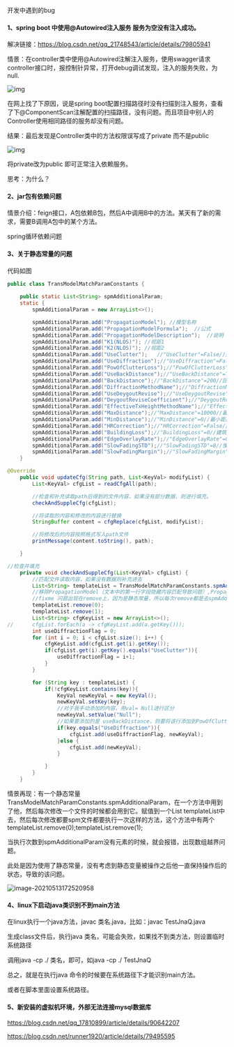 开发中遇到的bug

#### 1、spring boot 中使用@Autowired注入服务 服务为空没有注入成功。

解决链接：https://blog.csdn.net/qq_21748543/article/details/79805941

情景：在controller类中使用@Autowired注解注入服务，使用swagger请求controller接口时，报控制针异常，打开debug调试发现，注入的服务失败，为null.

![img](https://img-blog.csdn.net/20180403170350286)

在网上找了下原因，说是spring boot配置扫描路径时没有扫描到注入服务，查看了下@ComponentScan注解配置的扫描路径，没有问题。而且项目中别人的Controller使用相同路径的服务却没有问题。

结果：最后发现是Controller类中的方法权限误写成了private  而不是public 

![img](https://img-blog.csdn.net/20180403171048467)

将private改为public  即可正常注入依赖服务。

思考：为什么？



#### 2、jar包有依赖问题

情景介绍：feign接口，A包依赖B包，然后A中调用B中的方法。某天有了新的需求，需要B调用A包中的某个方法。

spring循环依赖问题



#### 3、关于静态常量的问题

代码如图

```java
public class TransModelMatchParamConstants {
   
    public static List<String> spmAdditionalParam;
    static {
    	spmAdditionalParam = new ArrayList<>();

    	spmAdditionalParam.add("PropagationModel"); //模型名称
    	spmAdditionalParam.add("PropagationModelFormula");	//公式
		spmAdditionalParam.add("PropagationModelDescription");	//说明
		spmAdditionalParam.add("K1(NLOS)");	//视距1
		spmAdditionalParam.add("K2(NLOS)");	//视距2
		spmAdditionalParam.add("UseClutter");	//"UseClutter"=False//是否使用地物选项1
		spmAdditionalParam.add("UseDiffraction");//"UseDiffraction"=False//是否使用衍射选项3
		spmAdditionalParam.add("PowOfClutterLoss");//"PowOfClutterLoss"=1//地物损耗权重设置1
		spmAdditionalParam.add("UseBackDistance");//"UseBackDistance"=True//是否使用回溯距离2
		spmAdditionalParam.add("BackDistance");//"BackDistance"=200//回溯距离2
		spmAdditionalParam.add("DiffractionMethodName");//"DiffractionMethodName"=1//衍射损耗计算方法3
		spmAdditionalParam.add("UseDeygoutRevise");//"UseDeygoutRevise"=False//是否使用戴高特修正项
		spmAdditionalParam.add("DeygoutReviseCoefficient");//"DeygoutReviseCoefficient"=0//戴高特修正系数
		spmAdditionalParam.add("EffectiveTxHeightMethodName");//"EffectiveTxHeightMethodName"=1//发射天线高度计算方法
		spmAdditionalParam.add("MaxDistance");//"MaxDistance"=10000//最大距离（m）
		spmAdditionalParam.add("MinDistance");//"MinDistance"=0//最小距离（m）
		spmAdditionalParam.add("HRCorrection");//"HRCorrection"=False//是否使用山区地形校正
		spmAdditionalParam.add("BuildingLoss");//"BuildingLoss"=0//建筑物穿透损耗
		spmAdditionalParam.add("EdgeOverlayRate");//"EdgeOverlayRate"=0.85//边缘覆盖率
		spmAdditionalParam.add("SlowFadingSTD");//"SlowFadingSTD"=8//慢衰落标准差（dB）
		spmAdditionalParam.add("SlowFadingMargin");//"SlowFadingMargin"=8.29//慢衰落余量（dB）
	}
```

```java
@Override
    public void updateCfg(String path, List<KeyVal> modifyList) {
        List<KeyVal> cfgList = readCfgAll(path);

        //检查和补充读取path后得到的文件内容，如果没有部分数据，则进行填充。
        checkAndSuppleCfg(cfgList);

        //将读取的内容和修改的内容进行替换
        StringBuffer content = cfgReplace(cfgList, modifyList);

        //将修改后的内容按照格式写入path文件
        printMessage(content.toString(), path);

    }
```

```java
//检查并填充
	private void checkAndSuppleCfg(List<KeyVal> cfgList) {
    	//匹配文件读取内容，如果没有数据则补充进去
		List<String> templateList = TransModelMatchParamConstants.spmAdditionalParam;
		//移除PropagationModel（文本中的第一行字段隐藏内容匹配导致问题）,PropagationModel、PropagationModelFormula不让修改
        //fixme 问题出现在remove上，因为是静态常量，所以每次remove都是去spmAdditionalParam删除，导致每次这个方法执行一次，spmAdditionalParam的数量就会减少2，执行次数多了，spmAdditionalParam就会没有元素，等下次在执行的时候就会报错，数组越界。
		templateList.remove(0);
		templateList.remove(1);
		List<String> cfgKeyList = new ArrayList<>();
//		cfgList.forEach(a -> cfgKeyList.add(a.getKey()));
		int useDiffractionFlag = 0;
		for (int i = 0; i < cfgList.size(); i++) {
			cfgKeyList.add(cfgList.get(i).getKey());
			if(cfgList.get(i).getKey().equals("UseClutter")){
				useDiffractionFlag = i+1;
			}
		}

		for (String key : templateList) {
			if(!cfgKeyList.contains(key)){
				KeyVal newKeyVal = new KeyVal();
				newKeyVal.setKey(key);
				//对于我手动添加的内容，用val= Null进行区分
				newKeyVal.setValue("Null");
				//如果要添加的是 useBackDistance，则要将该行添加到PowOfClutterLoss后一位
				if(key.equals("UseDiffraction")){
					cfgList.add(useDiffractionFlag, newKeyVal);
				}else {
					cfgList.add(newKeyVal);
				}

			}
		}
	}
```



 情景再现：有一个静态常量TransModelMatchParamConstants.spmAdditionalParam，在一个方法中用到了他，然后每次修改一个文件的时候都会用到它。赋值到一个List<String> templateList中去，然后每次修改都要spm文件都要执行一次这样的方法，这个方法中有两个templateList.remove(0);templateList.remove(1);

当执行次数到spmAdditionalParam没有元素的时候，就会报错，出现数组越界问题。

此处是因为使用了静态常量，没有考虑到静态变量被操作之后他一直保持操作后的状态，导致的该问题。

![image-20210513172520958](C:\Users\刘咸鱼\AppData\Roaming\Typora\typora-user-images\image-20210513172520958.png)



#### 4、linux下启动java类识别不到main方法

在linux执行一个java方法，javac  类名.java，比如：javac TestJnaQ.java

生成class文件后，执行java 类名，可能会失败，如果找不到类方法，则设置临时系统路径

调用java -cp ./ 类名，即可，如java -cp ./ TestJnaQ

总之，就是在执行java 命令的时候要在系统路径下才能识别main方法。

或者在脚本里面设置系统路径。



#### 5、新安装的虚拟机环境，外部无法连接mysql数据库

https://blog.csdn.net/qq_17810899/article/details/90642207

https://blog.csdn.net/runner1920/article/details/79495595